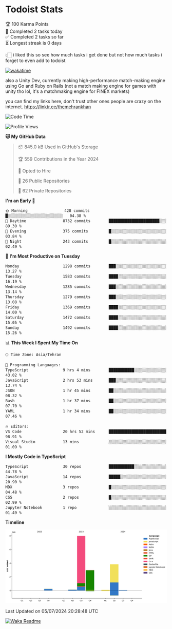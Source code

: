 # Todoist Stats

<!-- TODO-IST:START -->
🏆  100 Karma Points           
🌸  Completed 2 tasks today           
✅  Completed 2 tasks so far           
⏳  Longest streak is 0 days
<!-- TODO-IST:END -->

👆🏻 i liked this so see how much tasks i get done but not how much tasks i forget to even add to todoist

[![wakatime](https://wakatime.com/badge/user/d070bdfa-1040-49d4-8c79-90d700607e27.svg)](https://wakatime.com/@d070bdfa-1040-49d4-8c79-90d700607e27)

also a Unity Dev, currently making high-performance match-making engine using Go and Ruby on Rails (not a match making engine for games with unity tho lol, it's a matchmaking engine for FINEX markets)

you can find my links here, don't trust other ones people are crazy on the internet.
https://linktr.ee/themehrankhan

<!--START_SECTION:waka-->
![Code Time](http://img.shields.io/badge/Code%20Time-484%20hrs%206%20mins-blue)

![Profile Views](http://img.shields.io/badge/Profile%20Views-76-blue)

**🐱 My GitHub Data** 

> 📦 845.0 kB Used in GitHub's Storage 
 > 
> 🏆 559 Contributions in the Year 2024
 > 
> 💼 Opted to Hire
 > 
> 📜 26 Public Repositories 
 > 
> 🔑 62 Private Repositories 
 > 
**I'm an Early 🐤** 

```text
🌞 Morning                428 commits         █░░░░░░░░░░░░░░░░░░░░░░░░   04.38 % 
🌆 Daytime                8732 commits        ██████████████████████░░░   89.30 % 
🌃 Evening                375 commits         █░░░░░░░░░░░░░░░░░░░░░░░░   03.84 % 
🌙 Night                  243 commits         █░░░░░░░░░░░░░░░░░░░░░░░░   02.49 % 
```
📅 **I'm Most Productive on Tuesday** 

```text
Monday                   1298 commits        ███░░░░░░░░░░░░░░░░░░░░░░   13.27 % 
Tuesday                  1583 commits        ████░░░░░░░░░░░░░░░░░░░░░   16.19 % 
Wednesday                1285 commits        ███░░░░░░░░░░░░░░░░░░░░░░   13.14 % 
Thursday                 1279 commits        ███░░░░░░░░░░░░░░░░░░░░░░   13.08 % 
Friday                   1369 commits        ████░░░░░░░░░░░░░░░░░░░░░   14.00 % 
Saturday                 1472 commits        ████░░░░░░░░░░░░░░░░░░░░░   15.05 % 
Sunday                   1492 commits        ████░░░░░░░░░░░░░░░░░░░░░   15.26 % 
```


📊 **This Week I Spent My Time On** 

```text
🕑︎ Time Zone: Asia/Tehran

💬 Programming Languages: 
TypeScript               9 hrs 4 mins        ███████████░░░░░░░░░░░░░░   43.02 % 
JavaScript               2 hrs 53 mins       ███░░░░░░░░░░░░░░░░░░░░░░   13.74 % 
JSON                     1 hr 45 mins        ██░░░░░░░░░░░░░░░░░░░░░░░   08.32 % 
Bash                     1 hr 37 mins        ██░░░░░░░░░░░░░░░░░░░░░░░   07.70 % 
YAML                     1 hr 34 mins        ██░░░░░░░░░░░░░░░░░░░░░░░   07.46 % 

🔥 Editors: 
VS Code                  20 hrs 52 mins      █████████████████████████   98.91 % 
Visual Studio            13 mins             ░░░░░░░░░░░░░░░░░░░░░░░░░   01.09 % 
```

**I Mostly Code in TypeScript** 

```text
TypeScript               30 repos            ███████████░░░░░░░░░░░░░░   44.78 % 
JavaScript               14 repos            █████░░░░░░░░░░░░░░░░░░░░   20.90 % 
MDX                      3 repos             █░░░░░░░░░░░░░░░░░░░░░░░░   04.48 % 
CSS                      2 repos             █░░░░░░░░░░░░░░░░░░░░░░░░   02.99 % 
Jupyter Notebook         1 repo              ░░░░░░░░░░░░░░░░░░░░░░░░░   01.49 % 
```



**Timeline**

![Lines of Code chart](https://raw.githubusercontent.com/TheMehranKhan/TheMehranKhan/main/assets/bar_graph.png)


 Last Updated on 05/07/2024 20:28:48 UTC
<!--END_SECTION:waka-->

[![Waka Readme](https://github.com/TheMehranKhan/themehrankhan/actions/workflows/waka.yml/badge.svg)](https://github.com/TheMehranKhan/themehrankhan/actions/workflows/waka.yml)
